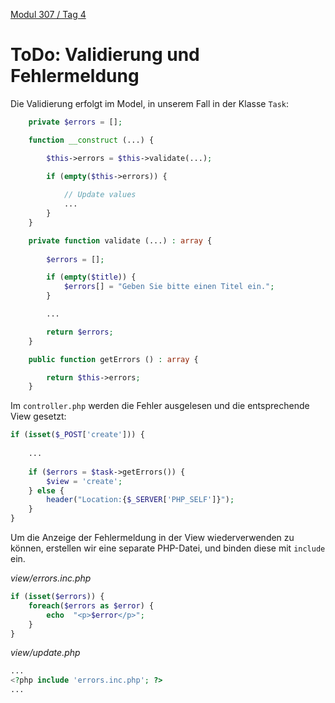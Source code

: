  [Modul 307 / Tag 4](/ilv.307/04-modul-307)

# ToDo: Validierung und Fehlermeldung

Die Validierung erfolgt im Model, in unserem Fall in der Klasse `Task`:

```php
	private $errors = [];

	function __construct (...) {

		$this->errors = $this->validate(...);

		if (empty($this->errors)) {
		
			// Update values
			...
		}
	}

	private function validate (...) : array {
	
		$errors = [];

		if (empty($title)) {
			$errors[] = "Geben Sie bitte einen Titel ein.";
		}

		...

		return $errors;
	}

	public function getErrors () : array {

		return $this->errors;
	}
```

Im `controller.php` werden die Fehler ausgelesen und die entsprechende View gesetzt:

```php
if (isset($_POST['create'])) {
	
	...
	
	if ($errors = $task->getErrors()) {
		$view = 'create';
	} else {
		header("Location:{$_SERVER['PHP_SELF']}");
	}
}
```

Um die Anzeige der Fehlermeldung in der View wiederverwenden zu können, erstellen wir eine separate PHP-Datei, und binden diese mit  `include` ein.

*view/errors.inc.php*

```php
if (isset($errors)) {
	foreach($errors as $error) {
		echo  "<p>$error</p>";
	}
}
``` 
*view/update.php*

```php
...
<?php include 'errors.inc.php'; ?>
...
```




<!--stackedit_data:
eyJoaXN0b3J5IjpbLTEwNjEzNDkwMzgsLTUxODU1MzA5NV19
-->